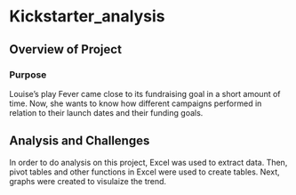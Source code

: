# Kickstarter_analysis
## Overview of Project
### Purpose
Louise’s play Fever came close to its fundraising goal in a short amount of time. Now, she wants to know how different campaigns performed in relation to their launch dates and their funding goals.
## Analysis and Challenges
In order to do analysis on this project, Excel was used to extract data. Then, pivot tables and other functions in Excel were used to create tables. Next, graphs were created to visulaize the trend.

